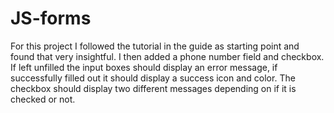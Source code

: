 # JS-forms

For this project I followed the tutorial in the guide as starting point and found that very insightful. I then added a phone number field and checkbox.
If left unfilled the input boxes should display an error message, if successfully filled out it should display a success icon and color.
The checkbox should display two different messages depending on if it is checked or not.
